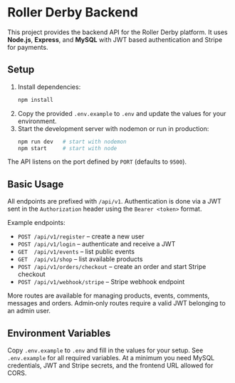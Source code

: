 # Roller Derby Backend

This project provides the backend API for the Roller Derby platform. It uses **Node.js**, **Express**, and **MySQL** with JWT based authentication and Stripe for payments.

## Setup

1. Install dependencies:
   ```bash
   npm install
   ```
2. Copy the provided `.env.example` to `.env` and update the values for your environment.
3. Start the development server with nodemon or run in production:
   ```bash
   npm run dev   # start with nodemon
   npm start     # start with node
   ```

The API listens on the port defined by `PORT` (defaults to `9500`).

## Basic Usage

All endpoints are prefixed with `/api/v1`. Authentication is done via a JWT sent in the `Authorization` header using the `Bearer <token>` format.

Example endpoints:

- `POST /api/v1/register` – create a new user
- `POST /api/v1/login` – authenticate and receive a JWT
- `GET  /api/v1/events` – list public events
- `GET  /api/v1/shop` – list available products
- `POST /api/v1/orders/checkout` – create an order and start Stripe checkout
- `POST /api/v1/webhook/stripe` – Stripe webhook endpoint

More routes are available for managing products, events, comments, messages and orders. Admin‑only routes require a valid JWT belonging to an admin user.

## Environment Variables

Copy `.env.example` to `.env` and fill in the values for your setup.
See `.env.example` for all required variables. At a minimum you need MySQL credentials, JWT and Stripe secrets, and the frontend URL allowed for CORS.